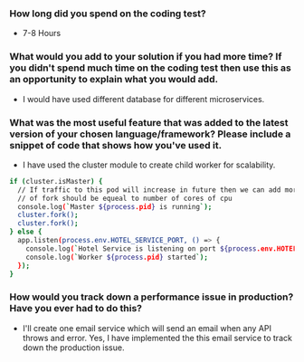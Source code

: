 
### How long did you spend on the coding test?
 - 7-8 Hours
### What would you add to your solution if you had more time? If you didn't spend much time on the coding test then use this as an opportunity to explain what you would add.
 - I would have used different database for different microservices.

### What was the most useful feature that was added to the latest version of your chosen language/framework? Please include a snippet of code that shows how you've used it.
 - I have used the cluster module to create child worker for scalability.

``` sh
if (cluster.isMaster) {
  // If traffic to this pod will increase in future then we can add more .fork(). Max number
  // of fork should be equeal to number of cores of cpu
  console.log(`Master ${process.pid} is running`);
  cluster.fork();
  cluster.fork();
} else {
  app.listen(process.env.HOTEL_SERVICE_PORT, () => {
    console.log(`Hotel Service is listening on port ${process.env.HOTEL_SERVICE_PORT}`);
    console.log(`Worker ${process.pid} started`);
  });
}
```
### How would you track down a performance issue in production? Have you ever had to do this?
- I'll create one email service which will send an email when any API throws and error. Yes, I have implemented the this email service to track down the production issue.